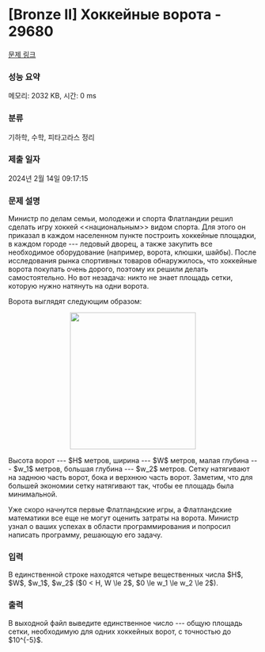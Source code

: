 # [Bronze II] Хоккейные ворота - 29680 

[문제 링크](https://www.acmicpc.net/problem/29680) 

### 성능 요약

메모리: 2032 KB, 시간: 0 ms

### 분류

기하학, 수학, 피타고라스 정리

### 제출 일자

2024년 2월 14일 09:17:15

### 문제 설명

<p>Министр по делам семьи, молодежи и спорта Флатландии решил сделать игру хоккей <<национальным>> видом спорта. Для этого он приказал в каждом населенном пункте построить хоккейные площадки, в каждом городе --- ледовый дворец, а также закупить все необходимое оборудование (например, ворота, клюшки, шайбы). После исследования рынка спортивных товаров обнаружилось, что хоккейные ворота покупать очень дорого, поэтому их решили делать самостоятельно. Но вот незадача: никто не знает площадь сетки, которую нужно натянуть на одни ворота.</p>

<p>Ворота выглядят следующим образом:</p>

<p style="text-align: center;"><img alt="" src="" style="width: 254px; height: 276px;"></p>

<p>Высота ворот --- $H$ метров, ширина --- $W$ метров, малая глубина --- $w_1$ метров, большая глубина --- $w_2$ метров. Сетку натягивают на заднюю часть ворот, бока и верхнюю часть ворот. Заметим, что для большей экономии сетку натягивают так, чтобы ее площадь была минимальной.</p>

<p>Уже скоро начнутся первые Флатландские игры, а Флатландские математики все еще не могут оценить затраты на ворота. Министр узнал о ваших успехах в области программирования и попросил написать программу, решающую его задачу.</p>

### 입력 

 <p>В единственной строке находятся четыре вещественных числа $H$, $W$, $w_1$, $w_2$ ($0 < H, W \le 2$, $0 \le w_1 \le w_2 \le 2$).</p>

### 출력 

 <p>В выходной файл выведите единственное число --- общую площадь сетки, необходимую для одних хоккейных ворот, с точностью до $10^{-5}$.</p>

